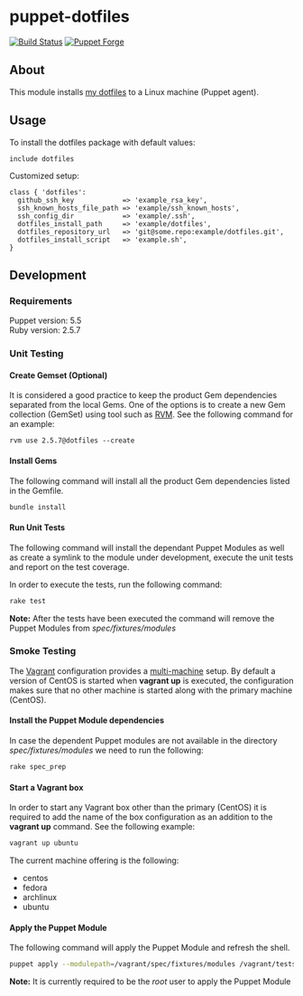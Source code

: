 # puppet-dotfiles

[![Build Status](https://travis-ci.com/eirikur-ari/puppet-dotfiles.svg?branch=master)](https://travis-ci.com/eirikur-ari/puppet-dotfiles)
[![Puppet Forge](https://img.shields.io/puppetforge/v/eirikur/dotfiles.svg)](https://forge.puppetlabs.com/eirikur/dotfiles)


## About
This module installs [my dotfiles](eirikur-ari/dotfiles) to a Linux machine (Puppet agent).

## Usage
To install the dotfiles package with default values:

```puppet
include dotfiles
```

Customized setup:

```puppet
class { 'dotfiles':
  github_ssh_key            => 'example_rsa_key',
  ssh_known_hosts_file_path => 'example/ssh_known_hosts',
  ssh_config_dir            => 'example/.ssh',
  dotfiles_install_path     => 'example/dotfiles',
  dotfiles_repository_url   => 'git@some.repo:example/dotfiles.git',
  dotfiles_install_script   => 'example.sh',
}
```

## Development 

### Requirements
Puppet version: 5.5\
Ruby version: 2.5.7

### Unit Testing

#### Create Gemset (Optional)
It is considered a good practice to keep the product Gem dependencies separated from the local Gems. One of the options is to create a new Gem collection (GemSet) using tool such as [RVM](https://rvm.io/). See the following command for an example:

```
rvm use 2.5.7@dotfiles --create
```

#### Install Gems
The following command will install all the product Gem dependencies listed in the Gemfile.

```bash
bundle install
```

#### Run Unit Tests
The following command will install the dependant Puppet Modules as well as create a symlink to the module under development, execute the unit tests and report on the test coverage.

In order to execute the tests, run the following command:

```bash
rake test
```

**Note:** After the tests have been executed the command will remove the Puppet Modules from *spec/fixtures/modules*

### Smoke Testing
The [Vagrant](https://www.vagrantup.com/) configuration provides a [multi-machine](https://www.vagrantup.com/docs/multi-machine) setup. By default a version of CentOS is started when **vagrant up** is executed, the configuration makes sure that no other machine is started along with the primary machine (CentOS). 

#### Install the Puppet Module dependencies
In case the dependent Puppet modules are not available in the directory *spec/fixtures/modules* we need to run the following:

```bash
rake spec_prep
```

#### Start a Vagrant box
In order to start any Vagrant box other than the primary (CentOS) it is required to add the name of the box configuration as an addition to the **vagrant up** command. See the following example:

```bash
vagrant up ubuntu
```

The current machine offering is the following:
* centos
* fedora
* archlinux
* ubuntu

#### Apply the Puppet Module
The following command will apply the Puppet Module and refresh the shell.

```bash
puppet apply --modulepath=/vagrant/spec/fixtures/modules /vagrant/tests/init.pp && exec $SHELL -l
```

**Note:** It is currently required to be the *root* user to apply the Puppet Module